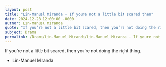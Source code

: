 ```yaml
---
layout: post
title: "Lin-Manuel Miranda - If youre not a little bit scared then"
date: 2024-12-28 12:00:00 -0000
author: Lin-Manuel Miranda
quote: "If you’re not a little bit scared, then you’re not doing the right thing."
subject: Drama
permalink: /Drama/Lin-Manuel Miranda/Lin-Manuel Miranda - If youre not a little bit scared then
---
```


If you’re not a little bit scared, then you’re not doing the right thing.

- Lin-Manuel Miranda
